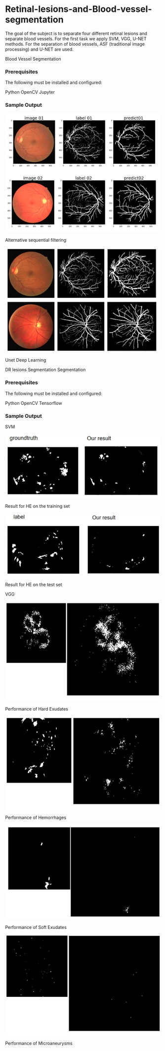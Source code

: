 # Retinal-lesions-and-Blood-vessel-segmentation

The goal of the subject is to separate four different
retinal lesions and separate blood vessels. For the first task we
apply SVM, VGG, U-NET methods. For the separation of blood
vessels, ASF (traditional image processing) and U-NET are
used.

Blood Vessel Segmentation
### Prerequisites

The following must be installed and configured:

Python
OpenCV
Jupyter

### Sample Output

![Image](https://github.com/ccctyk/Retinal-lesions-and-Blood-vessel-segmentation-/blob/master/img-folder/blood__ASF.jpg)

Alternative sequential filtering

![Image](https://github.com/ccctyk/Retinal-lesions-and-Blood-vessel-segmentation-/blob/master/img-folder/blood__Unet.jpg)

Unet Deep Learning

DR lesions Segmentation Segmentation
### Prerequisites

The following must be installed and configured:

Python
OpenCV
Tensorflow

### Sample Output
SVM

![Image](https://github.com/ccctyk/Retinal-lesions-and-Blood-vessel-segmentation-/blob/master/img-folder/lessions__SVM-test.jpg)

Result for HE on the training set



![Image](https://github.com/ccctyk/Retinal-lesions-and-Blood-vessel-segmentation-/blob/master/img-folder/lessions__SVM-training.jpg)

Result for HE on the test set

VGG

![Image]( https://github.com/ccctyk/Retinal-lesions-and-Blood-vessel-segmentation-/blob/master/img-folder/lessions__VGG-Hard%20Exudates.jpg)

Performance of Hard Exudates

![Image]( https://github.com/ccctyk/Retinal-lesions-and-Blood-vessel-segmentation-/blob/master/img-folder/lessions__VGG-Haemorrhages.jpg)

Performance of Hemorrhages

![Image]( https://github.com/ccctyk/Retinal-lesions-and-Blood-vessel-segmentation-/blob/master/img-folder/lessions__VGG-Soft%20Exudates.jpg)

Performance of Soft Exudates

![Image]( https://github.com/ccctyk/Retinal-lesions-and-Blood-vessel-segmentation-/blob/master/img-folder/lessions__VGG-Microaneurysms.jpg)

Performance of Microaneurysms

